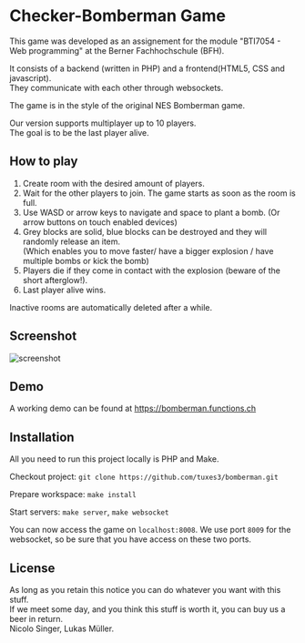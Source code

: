 Checker-Bomberman Game
======================

This game was developed as an assignement for the module "BTI7054 - Web programming" at the Berner Fachhochschule (BFH).

It consists of a backend (written in PHP) and a  frontend(HTML5, CSS and javascript).  
They communicate with each other through websockets.

The game is in the style of the original NES Bomberman game.

Our version supports multiplayer up to 10 players.   
The goal is to be the last player alive. 

How to play
-----------
1. Create room with the desired amount of players.
2. Wait for the other players to join. The game starts as soon as the room is full.
3. Use WASD or arrow keys to navigate and space to plant a bomb. (Or arrow buttons on touch enabled devices)
4. Grey blocks are solid, blue blocks can be destroyed and they will randomly release an item.  
  (Which enables you to move faster/ have a bigger explosion / have multiple bombs or kick the bomb)
5. Players die if they come in contact with the explosion (beware of the short afterglow!).
6. Last player alive wins.

Inactive rooms are automatically deleted after a while.

Screenshot
----------
![screenshot](https://i.imgur.com/9AP2En3.png)


Demo
-----
A working demo can be found at https://bomberman.functions.ch

Installation
------------
All you need to run this project locally is PHP and Make.

Checkout project:  `git clone https://github.com/tuxes3/bomberman.git`

Prepare workspace:  `make install`

Start servers: `make server`, `make websocket` 

You can now access the game on `localhost:8008`. We use port `8009` for the websocket, so be sure that you have access on these two ports. 

License
-------
As long as you retain this notice you can do whatever you want with this stuff.   
If we meet some day, and you think this stuff is worth it, you can buy us a beer in return.  
Nicolo Singer, Lukas Müller.


